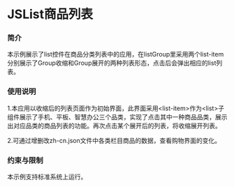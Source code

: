 # **JSList商品列表**

### **简介**

本示例展示了list控件在商品分类列表中的应用，在listGroup里采用两个list-item分别展示了Group收缩和Group展开的两种列表形态，点击后会弹出相应的list列表。

### **使用说明**

1.本应用以收缩后的列表页面作为初始界面，此界面采用<list-item\>作为<list\>子组件展示了手机、平板、智慧办公三个品类，实现了点击其中一种商品品类，展示出对应品类的商品列表的功能。再次点击某个展开后的列表，将收缩展开列表。

2.可通过增删改zh-cn.json文件中各类栏目商品的数据，查看购物界面的变化。

### **约束与限制**

本示例支持标准系统上运行。
